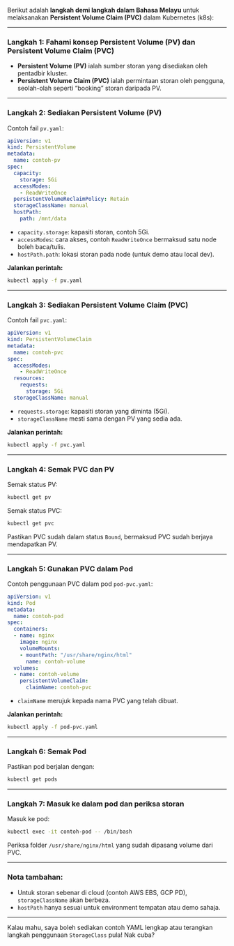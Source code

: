 Berikut adalah **langkah demi langkah dalam Bahasa Melayu** untuk melaksanakan **Persistent Volume Claim (PVC)** dalam Kubernetes (k8s):

---

### Langkah 1: Fahami konsep Persistent Volume (PV) dan Persistent Volume Claim (PVC)

* **Persistent Volume (PV)** ialah sumber storan yang disediakan oleh pentadbir kluster.
* **Persistent Volume Claim (PVC)** ialah permintaan storan oleh pengguna, seolah-olah seperti “booking” storan daripada PV.

---

### Langkah 2: Sediakan Persistent Volume (PV)

Contoh fail `pv.yaml`:

```yaml
apiVersion: v1
kind: PersistentVolume
metadata:
  name: contoh-pv
spec:
  capacity:
    storage: 5Gi
  accessModes:
    - ReadWriteOnce
  persistentVolumeReclaimPolicy: Retain
  storageClassName: manual
  hostPath:
    path: /mnt/data
```

* `capacity.storage`: kapasiti storan, contoh 5Gi.
* `accessModes`: cara akses, contoh `ReadWriteOnce` bermaksud satu node boleh baca/tulis.
* `hostPath.path`: lokasi storan pada node (untuk demo atau local dev).

**Jalankan perintah:**

```bash
kubectl apply -f pv.yaml
```

---

### Langkah 3: Sediakan Persistent Volume Claim (PVC)

Contoh fail `pvc.yaml`:

```yaml
apiVersion: v1
kind: PersistentVolumeClaim
metadata:
  name: contoh-pvc
spec:
  accessModes:
    - ReadWriteOnce
  resources:
    requests:
      storage: 5Gi
  storageClassName: manual
```

* `requests.storage`: kapasiti storan yang diminta (5Gi).
* `storageClassName` mesti sama dengan PV yang sedia ada.

**Jalankan perintah:**

```bash
kubectl apply -f pvc.yaml
```

---

### Langkah 4: Semak PVC dan PV

Semak status PV:

```bash
kubectl get pv
```

Semak status PVC:

```bash
kubectl get pvc
```

Pastikan PVC sudah dalam status `Bound`, bermaksud PVC sudah berjaya mendapatkan PV.

---

### Langkah 5: Gunakan PVC dalam Pod

Contoh penggunaan PVC dalam pod `pod-pvc.yaml`:

```yaml
apiVersion: v1
kind: Pod
metadata:
  name: contoh-pod
spec:
  containers:
  - name: nginx
    image: nginx
    volumeMounts:
    - mountPath: "/usr/share/nginx/html"
      name: contoh-volume
  volumes:
  - name: contoh-volume
    persistentVolumeClaim:
      claimName: contoh-pvc
```

* `claimName` merujuk kepada nama PVC yang telah dibuat.

**Jalankan perintah:**

```bash
kubectl apply -f pod-pvc.yaml
```

---

### Langkah 6: Semak Pod

Pastikan pod berjalan dengan:

```bash
kubectl get pods
```

---

### Langkah 7: Masuk ke dalam pod dan periksa storan

Masuk ke pod:

```bash
kubectl exec -it contoh-pod -- /bin/bash
```

Periksa folder `/usr/share/nginx/html` yang sudah dipasang volume dari PVC.

---

### **Nota tambahan:**

* Untuk storan sebenar di cloud (contoh AWS EBS, GCP PD), `storageClassName` akan berbeza.
* `hostPath` hanya sesuai untuk environment tempatan atau demo sahaja.

---

Kalau mahu, saya boleh sediakan contoh YAML lengkap atau terangkan langkah penggunaan `StorageClass` pula! Nak cuba?
